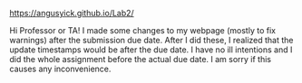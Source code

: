 https://angusyick.github.io/Lab2/

Hi Professor or TA! I made some changes to my webpage (mostly to fix warnings) after the submission due date. After I did these, I realized that the update timestamps would be after the due date. I have no ill intentions and I did the whole assignment before the actual due date. I am sorry if this causes any inconvenience.
